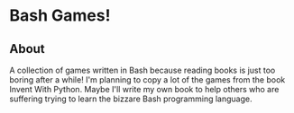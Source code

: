 # Bash Games!

## About

A collection of games written in Bash because reading books is just too
boring after a while!  I'm planning to copy a lot of the games from the
book Invent With Python.  Maybe I'll write my own book to help others
who are suffering trying to learn the bizzare Bash programming language.
